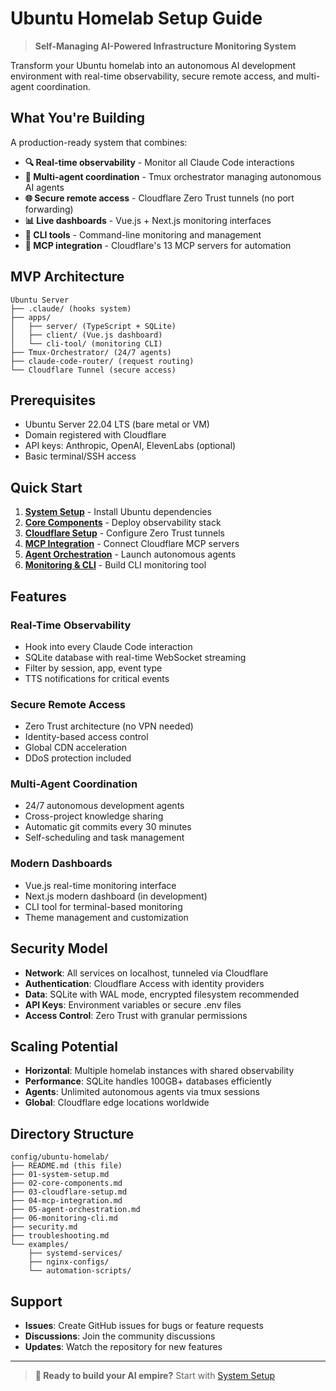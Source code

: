 # Ubuntu Homelab Setup Guide

> **Self-Managing AI-Powered Infrastructure Monitoring System**

Transform your Ubuntu homelab into an autonomous AI development environment with real-time observability, secure remote access, and multi-agent coordination.

## What You're Building

A production-ready system that combines:

- **🔍 Real-time observability** - Monitor all Claude Code interactions
- **🤖 Multi-agent coordination** - Tmux orchestrator managing autonomous AI agents  
- **🌐 Secure remote access** - Cloudflare Zero Trust tunnels (no port forwarding)
- **📊 Live dashboards** - Vue.js + Next.js monitoring interfaces
- **🔧 CLI tools** - Command-line monitoring and management
- **🚀 MCP integration** - Cloudflare's 13 MCP servers for automation

## MVP Architecture

```
Ubuntu Server
├── .claude/ (hooks system)
├── apps/
│   ├── server/ (TypeScript + SQLite)
│   ├── client/ (Vue.js dashboard)
│   └── cli-tool/ (monitoring CLI)
├── Tmux-Orchestrator/ (24/7 agents)
├── claude-code-router/ (request routing)
└── Cloudflare Tunnel (secure access)
```

## Prerequisites

- Ubuntu Server 22.04 LTS (bare metal or VM)
- Domain registered with Cloudflare
- API keys: Anthropic, OpenAI, ElevenLabs (optional)
- Basic terminal/SSH access

## Quick Start

1. **[System Setup](01-system-setup.md)** - Install Ubuntu dependencies
2. **[Core Components](02-core-components.md)** - Deploy observability stack  
3. **[Cloudflare Setup](03-cloudflare-setup.md)** - Configure Zero Trust tunnels
4. **[MCP Integration](04-mcp-integration.md)** - Connect Cloudflare MCP servers
5. **[Agent Orchestration](05-agent-orchestration.md)** - Launch autonomous agents
6. **[Monitoring & CLI](06-monitoring-cli.md)** - Build CLI monitoring tool

## Features

### Real-Time Observability
- Hook into every Claude Code interaction
- SQLite database with real-time WebSocket streaming
- Filter by session, app, event type
- TTS notifications for critical events

### Secure Remote Access
- Zero Trust architecture (no VPN needed)
- Identity-based access control
- Global CDN acceleration
- DDoS protection included

### Multi-Agent Coordination  
- 24/7 autonomous development agents
- Cross-project knowledge sharing
- Automatic git commits every 30 minutes
- Self-scheduling and task management

### Modern Dashboards
- Vue.js real-time monitoring interface
- Next.js modern dashboard (in development)
- CLI tool for terminal-based monitoring
- Theme management and customization

## Security Model

- **Network**: All services on localhost, tunneled via Cloudflare
- **Authentication**: Cloudflare Access with identity providers
- **Data**: SQLite with WAL mode, encrypted filesystem recommended
- **API Keys**: Environment variables or secure .env files
- **Access Control**: Zero Trust with granular permissions

## Scaling Potential

- **Horizontal**: Multiple homelab instances with shared observability
- **Performance**: SQLite handles 100GB+ databases efficiently  
- **Agents**: Unlimited autonomous agents via tmux sessions
- **Global**: Cloudflare edge locations worldwide

## Directory Structure

```
config/ubuntu-homelab/
├── README.md (this file)
├── 01-system-setup.md
├── 02-core-components.md  
├── 03-cloudflare-setup.md
├── 04-mcp-integration.md
├── 05-agent-orchestration.md
├── 06-monitoring-cli.md
├── security.md
├── troubleshooting.md
└── examples/
    ├── systemd-services/
    ├── nginx-configs/
    └── automation-scripts/
```

## Support

- **Issues**: Create GitHub issues for bugs or feature requests
- **Discussions**: Join the community discussions
- **Updates**: Watch the repository for new features

---

> **🚀 Ready to build your AI empire?** Start with [System Setup](01-system-setup.md)